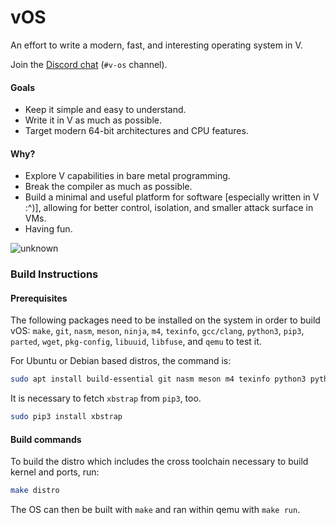 # vOS

An effort to write a modern, fast, and interesting operating system in V.

Join the [Discord chat](https://discord.gg/vlang) (`#v-os` channel).

#### Goals

- Keep it simple and easy to understand.
- Write it in V as much as possible.
- Target modern 64-bit architectures and CPU features.

#### Why?

- Explore V capabilities in bare metal programming.
- Break the compiler as much as possible.
- Build a minimal and useful platform for software [especially written in V :^)], allowing for better control, isolation, and smaller attack surface in VMs.
- Having fun.

![unknown](https://user-images.githubusercontent.com/687996/114314245-34024e80-9afa-11eb-8107-d156a48ac60b.png)


### Build Instructions

#### Prerequisites

The following packages need to be installed on the system in order to build vOS: `make`, `git`, `nasm`, `meson`, `ninja`, `m4`, `texinfo`, `gcc/clang`, `python3`, `pip3`, `parted`, `wget`, `pkg-config`, `libuuid`, `libfuse`, and `qemu` to test it.

For Ubuntu or Debian based distros, the command is:
```bash
sudo apt install build-essential git nasm meson m4 texinfo python3 python3-pip parted wget pkg-config uuid-dev libfuse-dev qemu-system-x86
```

It is necessary to fetch `xbstrap` from `pip3`, too.

```bash
sudo pip3 install xbstrap
```

#### Build commands

To build the distro which includes the cross toolchain necessary
to build kernel and ports, run:

```bash
make distro
```

The OS can then be built with `make` and ran within qemu with `make run`.
